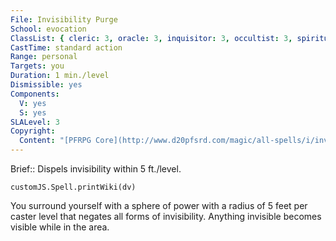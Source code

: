 ```yaml
---
File: Invisibility Purge
School: evocation
ClassList: { cleric: 3, oracle: 3, inquisitor: 3, occultist: 3, spiritualist: 3 }
CastTime: standard action
Range: personal
Targets: you
Duration: 1 min./level
Dismissible: yes
Components:
  V: yes
  S: yes
SLALevel: 3
Copyright:
  Content: "[PFRPG Core](http://www.d20pfsrd.com/magic/all-spells/i/invisibility-purge)"
---
```

Brief:: Dispels invisibility within 5 ft./level.

```dataviewjs
customJS.Spell.printWiki(dv)
```

You surround yourself with a sphere of power with a radius of 5 feet per caster level that negates all forms of invisibility.  Anything invisible becomes visible while in the area.
